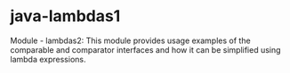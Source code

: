 # java-lambdas1
Module - lambdas2: This module provides usage examples of the comparable and comparator interfaces and how 
it can be simplified using lambda expressions.
